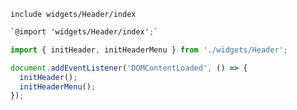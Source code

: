 


<!-- Пример Использования в Главных файлах -->

```pug
include widgets/Header/index
```

```scss
`@import 'widgets/Header/index';`
```

```js
import { initHeader, initHeaderMenu } from './widgets/Header';

document.addEventListener('DOMContentLoaded', () => {
  initHeader();
  initHeaderMenu();
});
```